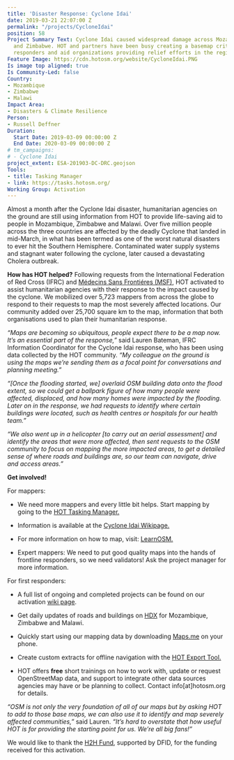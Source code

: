 ```yaml
---
title: 'Disaster Response: Cyclone Idai'
date: 2019-03-21 22:07:00 Z
permalink: "/projects/CycloneIdai"
position: 58
Project Summary Text: Cyclone Idai caused widespread damage across Mozambique, Malawi
  and Zimbabwe. HOT and partners have been busy creating a basemap critical for first
  responders and aid organizations providing relief efforts in the region.
Feature Image: https://cdn.hotosm.org/website/CycloneIdai.PNG
Is image top aligned: true
Is Community-Led: false
Country:
- Mozambique
- Zimbabwe
- Malawi
Impact Area:
- Disasters & Climate Resilience
Person:
- Russell Deffner
Duration:
  Start Date: 2019-03-09 00:00:00 Z
  End Date: 2020-03-09 00:00:00 Z
# tm_campaigns:
# - Cyclone Idai
project_extent: ESA-201903-DC-DRC.geojson
Tools:
- title: Tasking Manager
- link: https://tasks.hotosm.org/
Working Group: Activation
---
```


Almost a month after the Cyclone Idai disaster, humanitarian agencies on the ground are still using information from HOT to provide life-saving aid to people in Mozambique, Zimbabwe and Malawi. Over five million people across the three countries are affected by the deadly Cyclone that landed in mid-March, in what has been termed as one of the worst natural disasters to ever hit the Southern Hemisphere. Contaminated water supply systems and stagnant water following the cyclone, later caused a devastating Cholera outbreak.

**How has HOT helped?**
Following requests from the International Federation of Red Cross (IFRC) and [Médecins Sans Frontiéres (MSF)](https://www.doctorswithoutborders.org/what-we-do/news-stories/story/mapping-needs-new-technologies-play-essential-role-cyclone-idai), HOT activated to assist humanitarian agencies with their response to the impact caused by the cyclone. We mobilized over 5,723 mappers from across the globe to respond to their requests to map the most severely affected locations. Our community added over 25,700 square km to the map, information that both organisations used to plan their humanitarian response.

*“Maps are becoming so ubiquitous, people expect there to be a map now. It’s an essential part of the response,”* said Lauren Bateman, IFRC Information Coordinator for the Cyclone Idai response, who has been using data collected by the HOT community. *“My colleague on the ground is using the maps we’re sending them as a focal point for conversations and planning meeting.”*

*“\[Once the flooding started, we\] overlaid OSM building data onto the flood extent, so we could get a ballpark figure of how many people were affected, displaced, and how many homes were impacted by the flooding. Later on in the response, we had requests to identify where certain buildings were located, such as health centres or hospitals for our health team.”*

*“We also went up in a helicopter \[to carry out an aerial assessment\] and identify the areas that were more affected, then sent requests to the OSM community to focus on mapping the more impacted areas, to get a detailed sense of where roads and buildings are, so our team can navigate, drive and access areas.”*

**Get involved!**

For mappers:

* We need more mappers and every little bit helps. Start mapping by going to the [HOT Tasking Manager.](https://tasks.hotosm.org)

* Information is available at the [Cyclone Idai Wikipage.](https://wiki.openstreetmap.org/wiki/Cyclone_Idai)

* For more information on how to map, visit: [LearnOSM.](https://LearnOSM.org)

* Expert mappers: We need to put good quality maps into the hands of frontline responders, so we need validators! Ask the project manager for more information.

For first responders:

* A full list of ongoing and completed projects can be found on our activation [wiki page](https://wiki.openstreetmap.org/wiki/Cyclone_Idai).

* Get daily updates of roads and buildings on [HDX](https://data.humdata.org/search?groups=mwi&groups=moz&groups=zwe&organization=hot) for Mozambique, Zimbabwe and Malawi.

* Quickly start using our mapping data by downloading [Maps.me](https://maps.me/) on your phone.

* Create custom extracts for offline navigation with the [HOT Export Tool.](https://export.hotosm.org/en/v3/)

* HOT offers **free** short trainings on how to work with, update or request OpenStreetMap data, and support to integrate other data sources agencies may have or be planning to collect. Contact info\[at\]hotosm.org for details.

*“OSM is not only the very foundation of all of our maps but by asking HOT to add to those base maps, we can also use it to identify and map severely affected communities,”* said Lauren. *“It’s hard to overstate that how useful HOT is for providing the starting point for us. We’re all big fans!”*

We would like to thank the [H2H Fund](https://www.h2hworks.org/), supported by DFID, for the funding received for this activation.